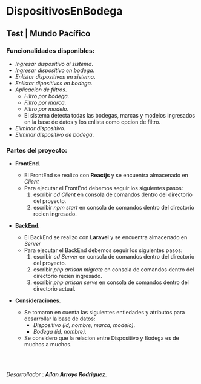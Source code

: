 # DispositivosEnBodega

## Test | Mundo Pacífico

### Funcionalidades disponibles:

- _Ingresar dispositivo al sistema_.
- _Ingresar dispositivo en bodega_.
- _Enlistar dispositivos en sistema_.
- _Enlistar dipositivos en bodega_.
- _Aplicacion de filtros_.
    - _Filtro por bodega_.
    - _Filtro por marca_.
    - _Filtro por modelo_.
    - El sistema detecta todas las bodegas, marcas y modelos ingresados en la base de datos y los enlista como opcion de filtro.
- _Eliminar dispositivo_.
- _Eliminar dispositivo de bodega_.

### Partes del proyecto:

- __FrontEnd__.
    - El FrontEnd se realizo con __Reactjs__ y se encuentra almacenado en _Client_
    - Para ejecutar el FrontEnd debemos seguir los siguientes pasos:
        1. escribir _cd Client_ en consola de comandos dentro del directorio del proyecto.
        2. escribir _npm start_ en consola de comandos dentro del directorio recien ingresado.

- __BackEnd__.
    - El BackEnd se realizo con __Laravel__ y se encuentra almacenado en _Server_
    - Para ejecutar el BackEnd debemos seguir los siguientes pasos:
        1. escribir _cd Server_ en consola de comandos dentro del directorio del proyecto.
        2. escribir _php artisan migrate_ en consola de comandos dentro del directorio recien ingresado.
        2. escribir _php artisan serve_ en consola de comandos dentro del directorio actual.

- __Consideraciones__.
    - Se tomaron en cuenta las siguientes entiedades y atributos para desarrollar la base de datos:
        - _Dispositivo (id, nombre, marca, modelo)_.
        - _Bodega (id, nombre)_.
    - Se considero que la relacion entre Dispositivo y Bodega es de muchos a muchos.
<br>
<br>

_Desarrollador_ : **_Allan Arroyo Rodriguez_**.